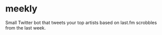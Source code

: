 # meekly
Small Twitter bot that tweets your top artists based on last.fm scrobbles from the last week.
